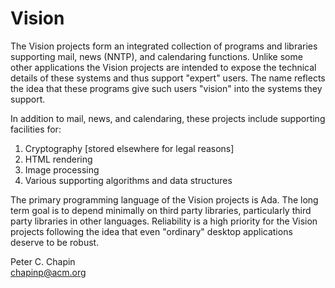Vision
======

The Vision projects form an integrated collection of programs and libraries supporting mail,
news (NNTP), and calendaring functions. Unlike some other applications the Vision projects are
intended to expose the technical details of these systems and thus support "expert" users. The
name reflects the idea that these programs give such users "vision" into the systems they
support.

In addition to mail, news, and calendaring, these projects include supporting facilities for:

1. Cryptography [stored elsewhere for legal reasons]
2. HTML rendering
3. Image processing
4. Various supporting algorithms and data structures

The primary programming language of the Vision projects is Ada. The long term goal is to depend
minimally on third party libraries, particularly third party libraries in other languages.
Reliability is a high priority for the Vision projects following the idea that even "ordinary"
desktop applications deserve to be robust.

Peter C. Chapin  
chapinp@acm.org  
